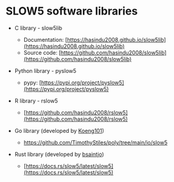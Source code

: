 # SLOW5 software libraries

- C library - slow5lib
    - Documentation: [https://hasindu2008.github.io/slow5lib](https://hasindu2008.github.io/slow5lib)
    - Source code: [https://github.com/hasindu2008/slow5lib](https://github.com/hasindu2008/slow5lib)
 
- Python library - pyslow5
    - pypy: [https://pypi.org/project/pyslow5](https://pypi.org/project/pyslow5)
 
- R library - rslow5
    - [https://github.com/hasindu2008/rslow5](https://github.com/hasindu2008/rslow5)

- Go library (developed by [Koeng101](https://github.com/Koeng101))
    - https://github.com/TimothyStiles/poly/tree/main/io/slow5
 
- Rust library (developed by [bsaintjo](https://github.com/bsaintjo))
    - [https://docs.rs/slow5/latest/slow5](https://docs.rs/slow5/latest/slow5)
  

